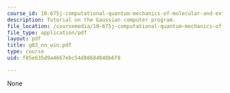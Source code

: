 ```yaml
---
course_id: 10-675j-computational-quantum-mechanics-of-molecular-and-extended-systems-fall-2004
description: Tutorial on the Gaussian computer program.
file_location: /coursemedia/10-675j-computational-quantum-mechanics-of-molecular-and-extended-systems-fall-2004/f85e635d9a4667ebc54d88684040b6f8_g03_on_win.pdf
file_type: application/pdf
layout: pdf
title: g03_on_win.pdf
type: course
uid: f85e635d9a4667ebc54d88684040b6f8

---
```

None